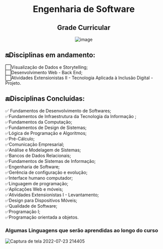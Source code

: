<div align="center">

# Engenharia de Software
## Grade Curricular
![image](https://user-images.githubusercontent.com/89542446/197353803-c2461ea4-77e2-4fba-a8d4-e614cf8504d9.png)

</div>

 ## 🔛Disciplinas em andamento:
⬜Visualização de Dados e Storytelling;<br>
⬜Desenvolvimento Web - Back End;<br>
⬜Atividades Extensionistas II - Tecnologia Aplicada à Inclusão Digital - Projeto.<br>

## 🔚Disciplinas Concluídas:
✅ Fundamentos de Desenvolvimento de Softwares;<br>
✅Fundamentos de Infraestrutura da Tecnologia da Informação ;<br>
✅Fundamentos da Computação;<br>
✅Fundamentos de Design de Sistemas;<br>
✅Lógica de Programação e Algoritmos;<br>
✅Pré-Cálculo; <br>
✅Comunicação Empresarial;<br>
✅Análise e Modelagem de Sistemas;<br>
✅Bancos de Dados Relacionais;<br>
✅Fundamentos de Sistemas de Informação;<br>
✅Engenharia de Software;<br>
✅Gerência de configuração e evolução;<br>
✅Interface humano computador;<br>
✅Linguagem de programação;<br>
✅Aplicações Web e móveis;<br>
✅Atividades Extensionistas I - Levantamento;<br>
✅Design para Dispositivos Móveis; <br>
✅Qualidade de Software;<br>
✅Programação I;<br>
✅Programação orientada a objetos.<br>


### **Algumas Linguagens que serão aprendidas ao longo do curso**
![Captura de tela 2022-07-23 214405](https://user-images.githubusercontent.com/89542446/181680976-1c955a7c-d179-45d7-ac6e-2c30ae1b79e9.png)








